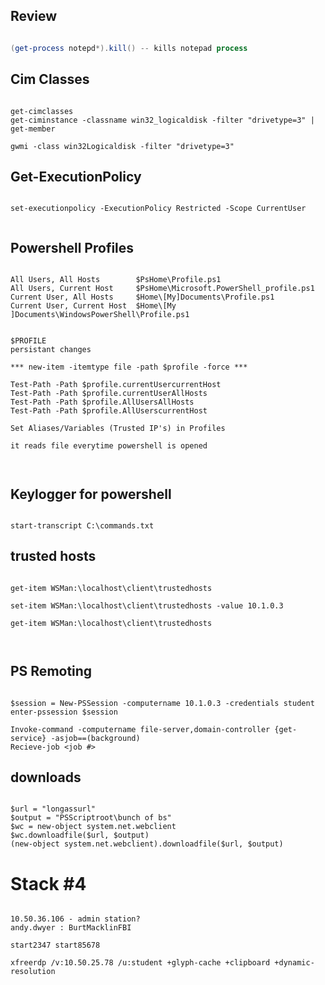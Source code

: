 ## Review
```powershell

(get-process notepd*).kill() -- kills notepad process

```

## Cim Classes
```

get-cimclasses
get-ciminstance -classname win32_logicaldisk -filter "drivetype=3" | get-member

gwmi -class win32Logicaldisk -filter "drivetype=3"

```

## Get-ExecutionPolicy
```

set-executionpolicy -ExecutionPolicy Restricted -Scope CurrentUser


```

## Powershell Profiles
```

All Users, All Hosts        $PsHome\Profile.ps1
All Users, Current Host     $PsHome\Microsoft.PowerShell_profile.ps1
Current User, All Hosts     $Home\[My]Documents\Profile.ps1
Current User, Current Host  $Home\[My ]Documents\WindowsPowerShell\Profile.ps1


$PROFILE
persistant changes

*** new-item -itemtype file -path $profile -force ***

Test-Path -Path $profile.currentUsercurrentHost
Test-Path -Path $profile.currentUserAllHosts
Test-Path -Path $profile.AllUsersAllHosts
Test-Path -Path $profile.AllUserscurrentHost

Set Aliases/Variables (Trusted IP's) in Profiles

it reads file everytime powershell is opened



```

## Keylogger for powershell
```

start-transcript C:\commands.txt

```

## trusted hosts
```

get-item WSMan:\localhost\client\trustedhosts

set-item WSMan:\localhost\client\trustedhosts -value 10.1.0.3

get-item WSMan:\localhost\client\trustedhosts



```

## PS Remoting
```

$session = New-PSSession -computername 10.1.0.3 -credentials student
enter-pssession $session

Invoke-command -computername file-server,domain-controller {get-service} -asjob==(background)
Recieve-job <job #>

```

## downloads
```

$url = "longassurl"
$output = "PSScriptroot\bunch of bs"
$wc = new-object system.net.webclient
$wc.downloadfile($url, $output)
(new-object system.net.webclient).downloadfile($url, $output)

```

# Stack #4
```

10.50.36.106 - admin station?
andy.dwyer : BurtMacklinFBI

start2347 start85678

xfreerdp /v:10.50.25.78 /u:student +glyph-cache +clipboard +dynamic-resolution


```

##
```



```

##
```



```

##
```



```

##
```



```

##
```



```

##
```



```

##
```



```

